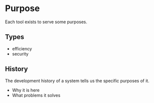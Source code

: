 # Purpose

Each tool exists to serve some purposes.

## Types

- efficiency
- security

## History

The development history of a system tells us the specific purposes of it.
- Why it is here
- What problems it solves